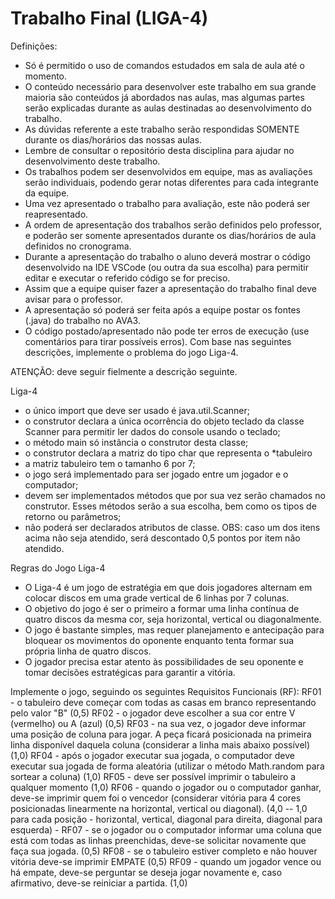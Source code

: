 # Trabalho Final (LIGA-4)

Definições:
* Só é permitido o uso de comandos estudados em sala de aula até o momento.
* O conteúdo necessário para desenvolver este trabalho em sua grande maioria são conteúdos já abordados nas aulas, mas algumas partes serão explicadas durante as aulas destinadas ao desenvolvimento do trabalho.
* As dúvidas referente a este trabalho serão respondidas SOMENTE durante os dias/horários das nossas aulas.
* Lembre de consultar o repositório desta disciplina para ajudar no desenvolvimento deste trabalho.
* Os trabalhos podem ser desenvolvidos em equipe, mas as avaliações serão individuais, podendo gerar notas diferentes para cada integrante da equipe.
* Uma vez apresentado o trabalho para avaliação, este não poderá ser reapresentado.
* A ordem de apresentação dos trabalhos serão definidos pelo professor, e poderão ser somente apresentados durante os dias/horários de aula definidos no cronograma.
* Durante a apresentação do trabalho o aluno deverá mostrar o código desenvolvido na IDE VSCode (ou outra da sua escolha) para permitir editar e executar o referido código se for preciso.
* Assim que a equipe quiser fazer a apresentação do trabalho final deve avisar para o professor.
* A apresentação só poderá ser feita após a equipe postar os fontes (.java) do trabalho no AVA3.
* O código postado/apresentado não pode ter erros de execução (use comentários para tirar possíveis erros).
Com base nas seguintes descrições, implemente o problema do jogo Liga-4.

ATENÇÃO: deve seguir fielmente a descrição seguinte.

Liga-4

* o único import que deve ser usado é java.util.Scanner;
* o construtor declara a única ocorrência do objeto teclado da classe Scanner para permitir ler dados do console usando o teclado;
* o método main só instância o construtor desta classe;
* o construtor declara a matriz do tipo char que representa o *tabuleiro
* a matriz tabuleiro tem o tamanho 6 por 7;
* o jogo será implementado para ser jogado entre um jogador e o computador;
* devem ser implementados métodos que por sua vez serão chamados no construtor. Esses métodos serão a sua escolha, bem como os tipos de retorno ou parâmetros;
* não poderá ser declarados atributos de classe.
OBS: caso um dos itens acima não seja atendido, será descontado 0,5 pontos por item não atendido.

Regras do Jogo Liga-4
* O Liga-4 é um jogo de estratégia em que dois jogadores alternam em colocar discos em uma grade vertical de 6 linhas por 7 colunas.
* O objetivo do jogo é ser o primeiro a formar uma linha contínua de quatro discos da mesma cor, seja horizontal, vertical ou diagonalmente.
* O jogo é bastante simples, mas requer planejamento e antecipação para bloquear os movimentos do oponente enquanto tenta formar sua própria linha de quatro discos.
* O jogador precisa estar atento às possibilidades de seu oponente e tomar decisões estratégicas para garantir a vitória.

Implemente o jogo, seguindo os seguintes Requisitos Funcionais (RF):
RF01 - o tabuleiro deve começar com todas as casas em branco representando pelo valor "B" (0,5)
RF02 - o jogador deve escolher a sua cor entre V (vermelho) ou A (azul) (0,5)
RF03 - na sua vez, o jogador deve informar uma posição de coluna para jogar. A peça ficará posicionada na primeira linha disponível daquela coluna (considerar a linha mais abaixo possível) (1,0)
RF04 - após o jogador executar sua jogada, o computador deve executar sua jogada de forma aleatória (utilizar o método Math.random para sortear a coluna) (1,0)
RF05 - deve ser possível imprimir o tabuleiro a qualquer momento (1,0)
RF06 - quando o jogador ou o computador ganhar, deve-se imprimir quem foi o vencedor (considerar vitória para 4 cores posicionadas linearmente na horizontal, vertical ou diagonal). (4,0 -- 1,0 para cada posição - horizontal, vertical, diagonal para direita, diagonal para esquerda) -
RF07 - se o jogador ou o computador informar uma coluna que está com todas as linhas preenchidas, deve-se solicitar novamente que faça sua jogada. (0,5)
RF08 - se o tabuleiro estiver completo e não houver vitória deve-se imprimir EMPATE (0,5)
RF09 - quando um jogador vence ou há empate, deve-se perguntar se deseja jogar novamente e, caso afirmativo, deve-se reiniciar a partida. (1,0)
